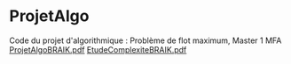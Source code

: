 # ProjetAlgo
Code du projet d'algorithmique : Problème de flot maximum, Master 1 MFA
[ProjetAlgoBRAIK.pdf](https://github.com/SamyBraik/ProjetAlgo/files/13640600/ProjetAlgoBRAIK.pdf)
[EtudeComplexiteBRAIK.pdf](https://github.com/SamyBraik/ProjetAlgo/files/13640603/EtudeComplexiteBRAIK.pdf)
